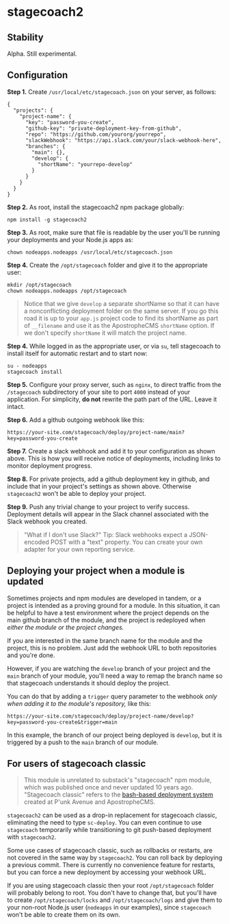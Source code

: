 # stagecoach2

## Stability

Alpha. Still experimental.

## Configuration

**Step 1.** Create `/usr/local/etc/stagecoach.json` on your server, as follows:

```
{
  "projects": {
    "project-name": {      
      "key": "password-you-create",
      "github-key": "private-deployment-key-from-github",
      "repo": "https://github.com/yourorg/yourrepo",
      "slackWebhook": "https://api.slack.com/your/slack-webhook-here",
      "branches": {
        "main": {},
        "develop": {
          "shortName": "yourrepo-develop"
        }
      }
    }
  }
}
```

**Step 2.** As root, install the stagecoach2 npm package globally:

```
npm install -g stagecoach2
```

**Step 3.** As root, make sure that file is readable by the user you'll be running your deployments and your Node.js apps as:

```
chown nodeapps.nodeapps /usr/local/etc/stagecoach.json
```

**Step 4.** Create the `/opt/stagecoach` folder and give it to the appropriate user:

```
mkdir /opt/stagecoach
chown nodeapps.nodeapps /opt/stagecoach
```

> Notice that we give `develop` a separate shortName so that it can have a nonconflicting deployment folder on the same server. If you go this road it is up to your `app.js` project code to find its shortName as part of `__filename` and use it as the ApostropheCMS `shortName` option. If we don't specify `shortName` it will match the project name.

**Step 4.** While logged in as the appropriate user, or via `su`, tell stagecoach to install itself for automatic restart and to start now:

```
su - nodeapps
stagecoach install
```

**Step 5.** Configure your proxy server, such as `nginx`, to direct traffic from the `/stagecoach` subdirectory of your site to port `4000` instead of your application. For simplicity, **do not** rewrite the path part of the URL. Leave it intact.

**Step 6.** Add a github outgoing webhook like this:

```
https://your-site.com/stagecoach/deploy/project-name/main?key=password-you-create
```

**Step 7.** Create a slack webhook and add it to your configuration as shown above. This is how you will receive notice of deployments, including links to monitor deployment progress.

**Step 8.** For private projects, add a github deployment key in github, and include that in your project's settings as shown above. Otherwise `stagecoach2` won't be able to deploy your project.

**Step 9.** Push any trivial change to your project to verify success. Deployment details will appear in the Slack channel associated with the Slack webhook you created.

> "What if I don't use Slack?" Tip: Slack webhooks expect a JSON-encoded POST with a "text" property. You can create your own adapter for your own reporting service.

## Deploying your project when a module is updated

Sometimes projects and npm modules are developed in tandem, or a project is intended as a proving ground for a module. In this situation, it can be helpful to have a test environment where the project depends on the main github branch of the module, and the project is redeployed when *either the module or the project changes.*

If you are interested in the same branch name for the module and the project, this is no problem. Just add the webhook URL to both repositories and you're done.

However, if you are watching the `develop` branch of your project and the `main` branch of your module, you'll need a way to remap the branch name so that stagecoach understands it should deploy the project.

You can do that by adding a `trigger` query parameter to the webhook *only when adding it to the module's repository,* like this:

```
https://your-site.com/stagecoach/deploy/project-name/develop?key=password-you-create&trigger=main
```

In this example, the branch of our project being deployed is `develop`, but it is triggered by a push to the `main` branch of our module.

## For users of stagecoach classic

> This module is unrelated to substack's "stagecoach" npm module, which was published once and never updated 10 years ago. "Stagecoach classic" refers to the [bash-based deployment system](https://github.com/apostrophecms/stagecoach) created at P'unk Avenue and ApostropheCMS.

`stagecoach2` can be used as a drop-in replacement for stagecoach classic, eliminating the need to type `sc-deploy`. You can even continue to use `stagecoach` temporarily while transitioning to git push-based deployment with `stagecoach2`.

Some use cases of stagecoach classic, such as rollbacks or restarts, are not covered in the same way by `stagecoach2`. You can roll back by deploying a previous commit. There is currently no convenience feature for restarts, but you can force a new deployment by accessing your webhook URL.

If you are using stagecoach classic then your root `/opt/stagecoach` folder will probably belong to root. You don't have to change that, but you'll have to create `/opt/stagecoach/locks` and `/opt/stagecoach/logs` and give them to your non-root Node.js user (`nodeapps` in our examples), since `stagecoach` won't be able to create them on its own.
